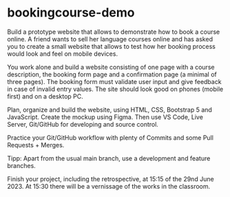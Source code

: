 # bookingcourse-demo

Build a prototype website that allows to demonstrate how to book a course online. A friend wants to sell her language courses online and has asked you to create a small website that allows to test how her booking process would look and feel on mobile devices. 

You work alone and build a website consisting of one page with a course description, the booking form page and a confirmation page (a minimal of three pages). The booking form must validate user input and give feedback in case of invalid entry values. The site should look good on phones (mobile first) and on a desktop PC.

Plan, organize and build the website, using HTML, CSS, Bootstrap 5 and JavaScript. Create the mockup using Figma. Then use VS Code, Live Server, Git/GitHub for developing and source control.

Practice your Git/GitHub workflow with plenty of Commits and some Pull Requests + Merges.

Tipp: Apart from the usual main branch, use a development and feature branches.

Finish your project, including the retrospective, at 15:15 of the 29nd June 2023. At 15:30 there will be a vernissage of the works in the classroom.

